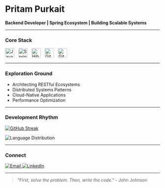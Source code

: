 # Pritam Purkait

**Backend Developer | Spring Ecosystem | Building Scalable Systems**

---

### Core Stack

<img align="left" alt="Java" width="30px" style="padding-right:10px;" src="https://cdn.jsdelivr.net/gh/devicons/devicon/icons/java/java-original.svg"/>
<img align="left" alt="Spring" width="30px" style="padding-right:10px;" src="https://cdn.jsdelivr.net/gh/devicons/devicon/icons/spring/spring-original.svg"/>
<img align="left" alt="Hibernate" width="30px" style="padding-right:10px;" src="https://cdn.jsdelivr.net/gh/devicons/devicon/icons/hibernate/hibernate-original.svg"/>
<img align="left" alt="Git" width="30px" style="padding-right:10px;" src="https://cdn.jsdelivr.net/gh/devicons/devicon/icons/git/git-original.svg"/>
<img align="left" alt="GitHub" width="30px" style="padding-right:10px;" src="https://cdn.jsdelivr.net/gh/devicons/devicon/icons/github/github-original.svg"/>

<br /><br />

---

### Exploration Ground

- Architecting RESTful Ecosystems
- Distributed Systems Patterns
- Cloud-Native Applications
- Performance Optimization

---

### Development Rhythm

[![GitHub Streak](https://streak-stats.demolab.com?user=pritam-purkait&theme=monokai-metallian&mode=weekly)](https://git.io/streak-stats)

![Language Distribution](https://github-readme-stats.vercel.app/api/top-langs/?username=pritam-purkait&layout=compact&theme=vision-friendly-dark)

---

### Connect

<a href="mailto:pritampurkait5533@gmail.com">
  <img src="https://img.shields.io/badge/Contact-000000?style=flat-square&logo=gmail&logoColor=white" alt="Email"/>
</a>

<a href="https://www.linkedin.com/in/pritam-purkait-89428a252">
  <img src="https://img.shields.io/badge/Network-000000?style=flat-square&logo=linkedin&logoColor=white" alt="LinkedIn"/>
</a>

---

> *"First, solve the problem. Then, write the code."* - John Johnson